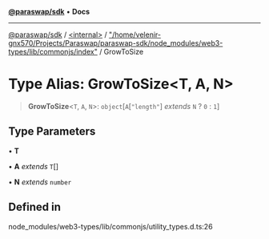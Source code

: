 [**@paraswap/sdk**](../../../../README.md) • **Docs**

***

[@paraswap/sdk](../../../../globals.md) / [\<internal\>](../../../README.md) / ["/home/velenir-gnx570/Projects/Paraswap/paraswap-sdk/node\_modules/web3-types/lib/commonjs/index"](../README.md) / GrowToSize

# Type Alias: GrowToSize\<T, A, N\>

> **GrowToSize**\<`T`, `A`, `N`\>: `object`\[`A`\[`"length"`\] *extends* `N` ? `0` : `1`\]

## Type Parameters

• **T**

• **A** *extends* `T`[]

• **N** *extends* `number`

## Defined in

node\_modules/web3-types/lib/commonjs/utility\_types.d.ts:26
